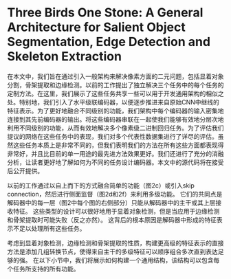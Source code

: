 # Three Birds One Stone: A General Architecture for Salient Object Segmentation, Edge Detection and Skeleton Extraction

在本文中，我们旨在通过引入一般架构来解决像素方面的二元问题，包括显着对象分割，骨架提取和边缘检测。以前的工作提出了独立解决三个任务中的每个任务的定制方法。在这里，我们展示了这些任务共享一些可以用于开发通用架构的相似之处。特别地，我们引入了水平级联编码器，以便逐步推进来自原始CNN中继线的特征表示。为了更好地融合不同级别的功能，我们架构中每个编码器的输入密集地连接到其先前编码器的输出。将这些编码器串联在一起使我们能够有效地分层次地利用不同级别的功能，从而有效地解决多个像素级二进制回归任务。为了评估我们提议的网络在这些任务中的表现，我们对多个代表性数据集进行了详尽的评估。虽然这些任务本质上是非常不同的，但我们表明我们的方法在所有这些方面都表现得非常好，并且比目前的单一用途的最先进方法效果更好。我们还进行了充分的消融分析，让读者更好地了解如何为不同的任务设计编码器。本文中的源代码将在接受后公开提供。

以前的工作通过以自上而下的方式融合简单的功能（图2c）或引入skip connection，然后进行侧面监督（图2d和2f）来利用多级功能。 它们的共同点是解码器中的每一层（图2中每个图的右侧部分）只能从解码器中的主干或其上层接收特征。 这些类型的设计可以很好地用于显着对象检测，但是当应用于边缘检测和骨架提取时可能失败（反之亦然）。 这背后的根本原因是解码器中形成的特征表示不足以处理所有这些任务。

考虑到显着对象检测，边缘检测和骨架提取的性质，构建更高级的特征表示的直接方法是添加几组转换节点，使得来自主干的多级特征可以顺序组合多次直到表达足够的强。 在以下小节中，我们将展示如何构建一个通用结构，该结构可以包含每个任务所支持的所有功能。